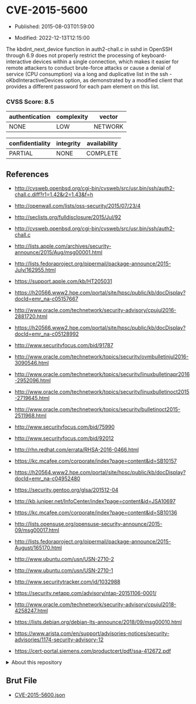 # CVE-2015-5600

- Published: 2015-08-03T01:59:00

- Modified: 2022-12-13T12:15:00

The kbdint_next_device function in auth2-chall.c in sshd in OpenSSH through 6.9 does not properly restrict the processing of keyboard-interactive devices within a single connection, which makes it easier for remote attackers to conduct brute-force attacks or cause a denial of service (CPU consumption) via a long and duplicative list in the ssh -oKbdInteractiveDevices option, as demonstrated by a modified client that provides a different password for each pam element on this list.

### CVSS Score: **8.5**

| authentication | complexity | vector |
| --- | --- | --- |
| NONE | LOW | NETWORK |

| confidentiality | integrity | availability |
| --- | --- | --- |
| PARTIAL | NONE | COMPLETE |

## References

* http://cvsweb.openbsd.org/cgi-bin/cvsweb/src/usr.bin/ssh/auth2-chall.c.diff?r1=1.42&r2=1.43&f=h

* http://openwall.com/lists/oss-security/2015/07/23/4

* http://seclists.org/fulldisclosure/2015/Jul/92

* http://cvsweb.openbsd.org/cgi-bin/cvsweb/src/usr.bin/ssh/auth2-chall.c

* http://lists.apple.com/archives/security-announce/2015/Aug/msg00001.html

* http://lists.fedoraproject.org/pipermail/package-announce/2015-July/162955.html

* https://support.apple.com/kb/HT205031

* https://h20566.www2.hpe.com/portal/site/hpsc/public/kb/docDisplay?docId=emr_na-c05157667

* http://www.oracle.com/technetwork/security-advisory/cpujul2016-2881720.html

* https://h20566.www2.hpe.com/portal/site/hpsc/public/kb/docDisplay?docId=emr_na-c05128992

* http://www.securityfocus.com/bid/91787

* http://www.oracle.com/technetwork/topics/security/ovmbulletinjul2016-3090546.html

* http://www.oracle.com/technetwork/topics/security/linuxbulletinapr2016-2952096.html

* http://www.oracle.com/technetwork/topics/security/linuxbulletinoct2015-2719645.html

* http://www.oracle.com/technetwork/topics/security/bulletinoct2015-2511968.html

* http://www.securityfocus.com/bid/75990

* http://www.securityfocus.com/bid/92012

* http://rhn.redhat.com/errata/RHSA-2016-0466.html

* https://kc.mcafee.com/corporate/index?page=content&id=SB10157

* https://h20564.www2.hpe.com/portal/site/hpsc/public/kb/docDisplay?docId=emr_na-c04952480

* https://security.gentoo.org/glsa/201512-04

* http://kb.juniper.net/InfoCenter/index?page=content&id=JSA10697

* https://kc.mcafee.com/corporate/index?page=content&id=SB10136

* http://lists.opensuse.org/opensuse-security-announce/2015-09/msg00017.html

* http://lists.fedoraproject.org/pipermail/package-announce/2015-August/165170.html

* http://www.ubuntu.com/usn/USN-2710-2

* http://www.ubuntu.com/usn/USN-2710-1

* http://www.securitytracker.com/id/1032988

* https://security.netapp.com/advisory/ntap-20151106-0001/

* http://www.oracle.com/technetwork/security-advisory/cpujul2018-4258247.html

* https://lists.debian.org/debian-lts-announce/2018/09/msg00010.html

* https://www.arista.com/en/support/advisories-notices/security-advisories/1174-security-advisory-12

* https://cert-portal.siemens.com/productcert/pdf/ssa-412672.pdf

<details>
<summary>About this repository</summary> 

  This repository is part of the project [Live Hack CVE](https://github.com/Live-Hack-CVE). Main website can be found [www.live-hack.org](https://www.live-hack.org) 
  
  Made by [Sn0wAlice](https://github.com/Sn0wAlice) for the people that care about security and need to have a feed of the latest CVEs. Hope you enjoy it, don't forget to star the repo and follow me on [Twitter](https://twitter.com/Sn0wAlice) and [Github](https://github.com/Sn0wAlice). And that is my [personnal website](https://www.alice-snow.me/)

  - [Home Page](https://github.com/Live-Hack-CVE)
  - [Framework](https://github.com/Live-Hack-CVE/cve-framework)
  - [CVE database](https://github.com/Live-Hack-CVE/full_database)
  - [Changelog](https://github.com/Live-Hack-CVE/Changelog)
</details>

## Brut File

* [CVE-2015-5600.json](https://raw.githubusercontent.com/Live-Hack-CVE/full_database/main/cves/2015/CVE-2015-5600.json)

